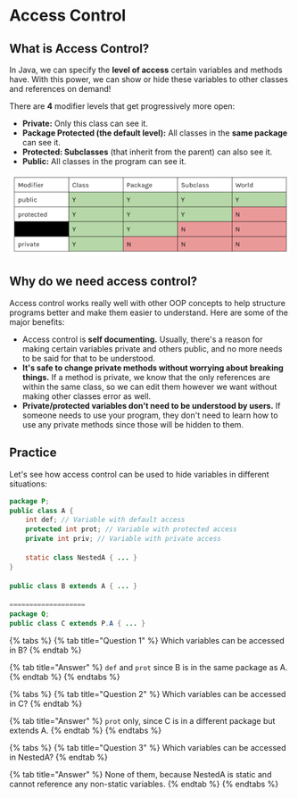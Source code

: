 # Access Control

## What is Access Control?

In Java, we can specify the **level of access** certain variables and methods have. With this power, we can show or hide these variables to other classes and references on demand!

There are **4** modifier levels that get progressively more open:

* **Private:** Only this class can see it.
* **Package Protected \(the default level\):** All classes in the **same package** can see it.
* **Protected: Subclasses** \(that inherit from the parent\) can also see it.
* **Public:** All classes in the program can see it.

![A chart comparing the different access modifiers. The black bar is the default \(&quot;package protected&quot;\).](../.gitbook/assets/image%20%2840%29.png)

## Why do we need access control?

Access control works really well with other OOP concepts to help structure programs better and make them easier to understand. Here are some of the major benefits:

* Access control is **self documenting.** Usually, there's a reason for making certain variables private and others public, and no more needs to be said for that to be understood.
* **It's safe to change private methods without worrying about breaking things.** If a method is private, we know that the only references are within the same class, so we can edit them however we want without making other classes error as well.
* **Private/protected variables don't need to be understood by users.** If someone needs to use your program, they don't need to learn how to use any private methods since those will be hidden to them.

## Practice

Let's see how access control can be used to hide variables in different situations:

```java
package P;
public class A {
    int def; // Variable with default access
    protected int prot; // Variable with protected access
    private int priv; // Variable with private access
    
    static class NestedA { ... }
}

public class B extends A { ... }

===================
package Q;
public class C extends P.A { ... }

```

{% tabs %}
{% tab title="Question 1" %}
Which variables can be accessed in B?
{% endtab %}

{% tab title="Answer" %}
`def` and `prot` since B is in the same package as A.
{% endtab %}
{% endtabs %}

{% tabs %}
{% tab title="Question 2" %}
Which variables can be accessed in C?
{% endtab %}

{% tab title="Answer" %}
`prot` only, since C is in a different package but extends A.
{% endtab %}
{% endtabs %}

{% tabs %}
{% tab title="Question 3" %}
Which variables can be accessed in NestedA?
{% endtab %}

{% tab title="Answer" %}
None of them, because NestedA is static and cannot reference any non-static variables.
{% endtab %}
{% endtabs %}

